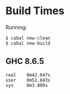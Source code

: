 # Build Times

Running:

    $ cabal new-clean
    $ cabal new-build

## GHC 8.6.5
    
    real    0m42.047s
    user    0m51.843s
    sys     0m3.009s

